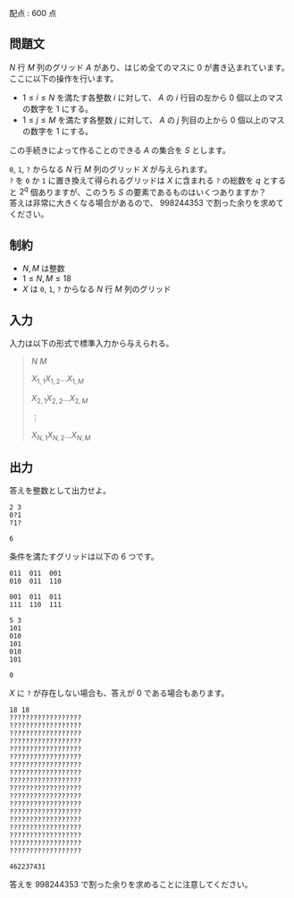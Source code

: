 配点 : $600$ 点

## 問題文

$N$ 行 $M$ 列のグリッド $A$ があり、はじめ全てのマスに $0$ が書き込まれています。<br>
ここに以下の操作を行います。

- $1 \le i \le N$ を満たす各整数 $i$ に対して、 $A$ の $i$ 行目の左から $0$ 個以上のマスの数字を $1$ にする。
- $1 \le j \le M$ を満たす各整数 $j$ に対して、 $A$ の $j$ 列目の上から $0$ 個以上のマスの数字を $1$ にする。

この手続きによって作ることのできる $A$ の集合を $S$ とします。

`0`, `1`, `?` からなる $N$ 行 $M$ 列のグリッド $X$ が与えられます。<br>
`?` を `0` か `1` に置き換えて得られるグリッドは $X$ に含まれる `?` の総数を $q$ とすると $2^q$ 個ありますが、このうち $S$ の要素であるものはいくつありますか？<br>
答えは非常に大きくなる場合があるので、 $998244353$ で割った余りを求めてください。

## 制約

- $N,M$ は整数
- $1 \le N,M \le 18$
- $X$ は `0`, `1`, `?` からなる $N$ 行 $M$ 列のグリッド

## 入力

入力は以下の形式で標準入力から与えられる。

> $N$ $M$
> 
> $X_{1,1} X_{1,2} \dots X_{1,M}$
> 
> $X_{2,1} X_{2,2} \dots X_{2,M}$
> 
> $\vdots$
> 
> $X_{N,1} X_{N,2} \dots X_{N,M}$

## 出力

答えを整数として出力せよ。

```input1
2 3
0?1
?1?
```

```output1
6
```

条件を満たすグリッドは以下の $6$ つです。

```output1
011  011  001
010  011  110

001  011  011
111  110  111
```

```input2
5 3
101
010
101
010
101
```

```output2
0
```

$X$ に `?` が存在しない場合も、答えが $0$ である場合もあります。

```input3
18 18
??????????????????
??????????????????
??????????????????
??????????????????
??????????????????
??????????????????
??????????????????
??????????????????
??????????????????
??????????????????
??????????????????
??????????????????
??????????????????
??????????????????
??????????????????
??????????????????
??????????????????
??????????????????
```

```output3
462237431
```

答えを $998244353$ で割った余りを求めることに注意してください。